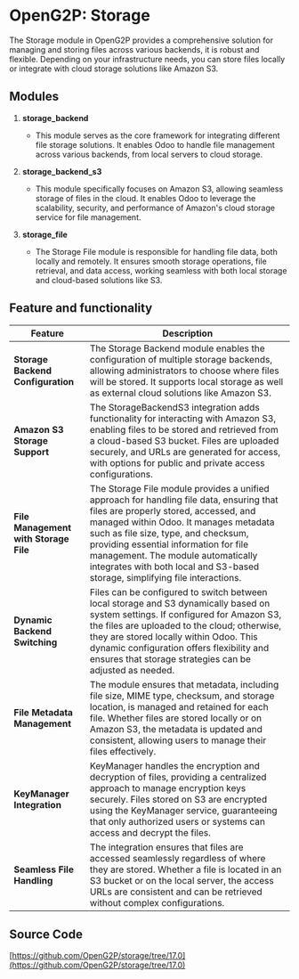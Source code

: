 # OpenG2P: Storage
The Storage module in OpenG2P provides a comprehensive solution for managing and storing files across various backends, it is robust and flexible. Depending on your infrastructure needs, you can store files locally or integrate with cloud storage solutions like Amazon S3.
## Modules
1. **storage_backend**
   - This module serves as the core framework for integrating different file storage solutions. It enables Odoo to handle file management across various backends, from local servers to cloud storage.

2. **storage_backend_s3**
   - This module specifically focuses on Amazon S3, allowing seamless storage of files in the cloud. It enables Odoo to leverage the scalability, security, and performance of Amazon's cloud storage service for file management.

3. **storage_file**
   - The Storage File module is responsible for handling file data, both locally and remotely. It ensures smooth storage operations, file retrieval, and data access, working seamless with both local storage and cloud-based solutions like S3.

## Feature and functionality
| **Feature** | **Description**  |
| ------- | --- |
| **Storage Backend Configuration** | The Storage Backend module enables the configuration of multiple storage backends, allowing administrators to choose where files will be stored. It supports local storage as well as external cloud solutions like Amazon S3.|
| **Amazon S3 Storage Support** | The StorageBackendS3 integration adds functionality for interacting with Amazon S3, enabling files to be stored and retrieved from a cloud-based S3 bucket. Files are uploaded securely, and URLs are generated for access, with options for public and private access configurations. |
| **File Management with Storage File** | The Storage File module provides a unified approach for handling file data, ensuring that files are properly stored, accessed, and managed within Odoo. It manages metadata such as file size, type, and checksum, providing essential information for file management. The module automatically integrates with both local and S3-based storage, simplifying file interactions. |
| **Dynamic Backend Switching** | Files can be configured to switch between local storage and S3 dynamically based on system settings. If configured for Amazon S3, the files are uploaded to the cloud; otherwise, they are stored locally within Odoo. This dynamic configuration offers flexibility and ensures that storage strategies can be adjusted as needed. |
| **File Metadata Management** | The module ensures that metadata, including file size, MIME type, checksum, and storage location, is managed and retained for each file. Whether files are stored locally or on Amazon S3, the metadata is updated and consistent, allowing users to manage their files effectively. |
| **KeyManager Integration** | KeyManager handles the encryption and decryption of files, providing a centralized approach to manage encryption keys securely. Files stored on S3 are encrypted using the KeyManager service, guaranteeing that only authorized users or systems can access and decrypt the files. |
| **Seamless File Handling** | The integration ensures that files are accessed seamlessly regardless of where they are stored. Whether a file is located in an S3 bucket or on the local server, the access URLs are consistent and can be retrieved without complex configurations. |

## Source Code
[https://github.com/OpenG2P/storage/tree/17.0](https://github.com/OpenG2P/storage/tree/17.0)
